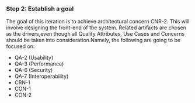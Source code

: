 ### Step 2: Establish a goal 

The goal of this iteration is to achieve architectural concern CNR-2. This will involve designing the front-end of the system. Related artifacts are chosen as the drivers,even though all Quality Attributes, Use Cases and Concerns should be taken into consideration.Namely, the following are going to be focused on:

- QA-2 (Usability)
- QA-3 (Performance)
- QA-6 (Security)
- QA-7 (Interoperability)
- CRN-1
- CON-1
- CON-2
